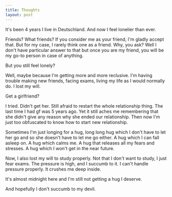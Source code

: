 ```yaml
---
title: Thoughts
layout: post
---
```

It's been 4 years I live in Deutschland. And now I feel lonelier than ever.

Friends? What friends? If you consider me as your friend, I'm gladly accept that. But for my case, I rarely think one as a friend. Why, you ask? Well I don't have particular answer to that but once you are my friend, you will be my go-to person in case of anything.

But you still feel lonely?

Well, maybe because I'm getting more and more reclusive. I'm having trouble making new friends, facing exams, living my life as I would normally do. I lost my will.

Get a girlfriend?

I tried. Didn't get her. Still afraid to restart the whole relationship thing. The last time I had gf was 5 years ago. Yet it still aches me remembering that she didn't give any reason why she ended our relationship. Then now I'm just too obfuscated to know how to start new relationship.

Sometimes I'm just longing for a hug, long long hug which I don't have to let her go and so she doesn't have to let me go either. A hug which I can fall asleep on. A hug which calms me. A hug that releases all my fears and stresses. A hug which I won't get in the near future.

Now, I also lost my will to study properly. Not that I don't want to study, I just fear exams. The pressure is high, and I succumb to it. I can't handle pressure properly. It crushes me deep inside.

It's almost midnight here and I'm still not getting a hug I deserve.

And hopefully I don't succumb to my devil.

